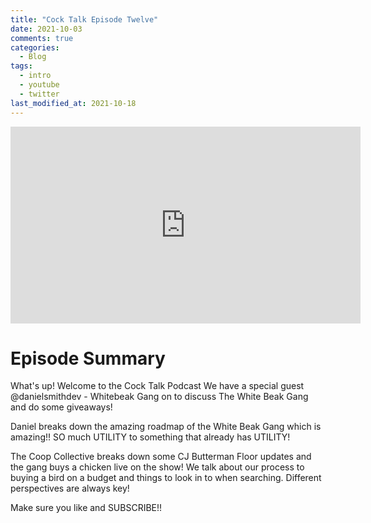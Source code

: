 ```yaml
---
title: "Cock Talk Episode Twelve"
date: 2021-10-03
comments: true
categories:
  - Blog
tags:
  - intro
  - youtube
  - twitter
last_modified_at: 2021-10-18
---
```


<iframe width="560" height="315" src="https://www.youtube.com/embed/Bk3ZB5dND4w" title="YouTube video player" frameborder="0" allow="accelerometer; autoplay; clipboard-write; encrypted-media; gyroscope; picture-in-picture" allowfullscreen></iframe>

  
# Episode Summary

What's up! Welcome to the Cock Talk Podcast We have a special guest @danielsmithdev - Whitebeak Gang on to discuss The White Beak Gang and do some giveaways!

Daniel breaks down the amazing roadmap of the White Beak Gang which is amazing!! SO much UTILITY to something that already has UTILITY! 

The Coop Collective breaks down some CJ Butterman Floor updates and the gang buys a chicken live on the show! We talk about our process to buying a bird on a budget and things to look in to when searching. Different perspectives are always key!

Make sure you like and SUBSCRIBE!!
